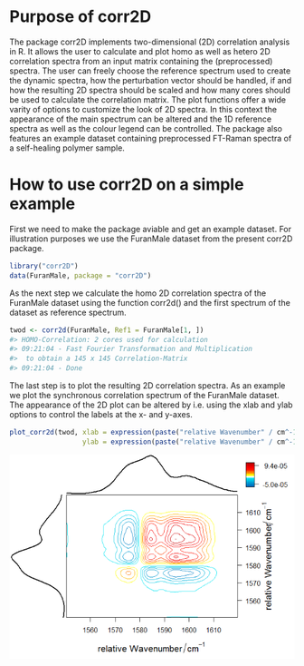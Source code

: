 
<!-- README.md is generated from README.Rmd. Please edit that file -->
Purpose of corr2D
=================

The package corr2D implements two-dimensional (2D) correlation analysis in R. It allows the user to calculate and plot homo as well as hetero 2D correlation spectra from an input matrix containing the (preprocessed) spectra. The user can freely choose the reference spectrum used to create the dynamic spectra, how the perturbation vector should be handled, if and how the resulting 2D spectra should be scaled and how many cores should be used to calculate the correlation matrix.
The plot functions offer a wide varity of options to customize the look of 2D spectra. In this context the appearance of the main spectrum can be altered and the 1D reference spectra as well as the colour legend can be controlled.
The package also features an example dataset containing preprocessed FT-Raman spectra of a self-healing polymer sample.

How to use corr2D on a simple example
=====================================

First we need to make the package aviable and get an example dataset. For illustration purposes we use the FuranMale dataset from the present corr2D package.

``` r
library("corr2D")
data(FuranMale, package = "corr2D")
```

As the next step we calculate the homo 2D correlation spectra of the FuranMale dataset using the function corr2d() and the first spectrum of the dataset as reference spectrum.

``` r
twod <- corr2d(FuranMale, Ref1 = FuranMale[1, ])
#> HOMO-Correlation: 2 cores used for calculation
#> 09:21:04 - Fast Fourier Transformation and Multiplication 
#>  to obtain a 145 x 145 Correlation-Matrix 
#> 09:21:04 - Done
```

The last step is to plot the resulting 2D correlation spectra. As an example we plot the synchronous correlation spectrum of the FuranMale dataset. The appearance of the 2D plot can be altered by i.e. using the xlab and ylab options to control the labels at the x- and y-axes.

``` r
plot_corr2d(twod, xlab = expression(paste("relative Wavenumber" / cm^-1)),
                  ylab = expression(paste("relative Wavenumber" / cm^-1)))
```

![](README-unnamed-chunk-4-1.png)
